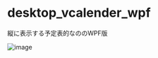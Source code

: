 # desktop_vcalender_wpf
縦に表示する予定表的なののWPF版

![image](https://github.com/emptybraces/desktop_vcalender_wpf/assets/1441835/1d4e69bb-b152-4725-8eb7-0dd26363efff)
